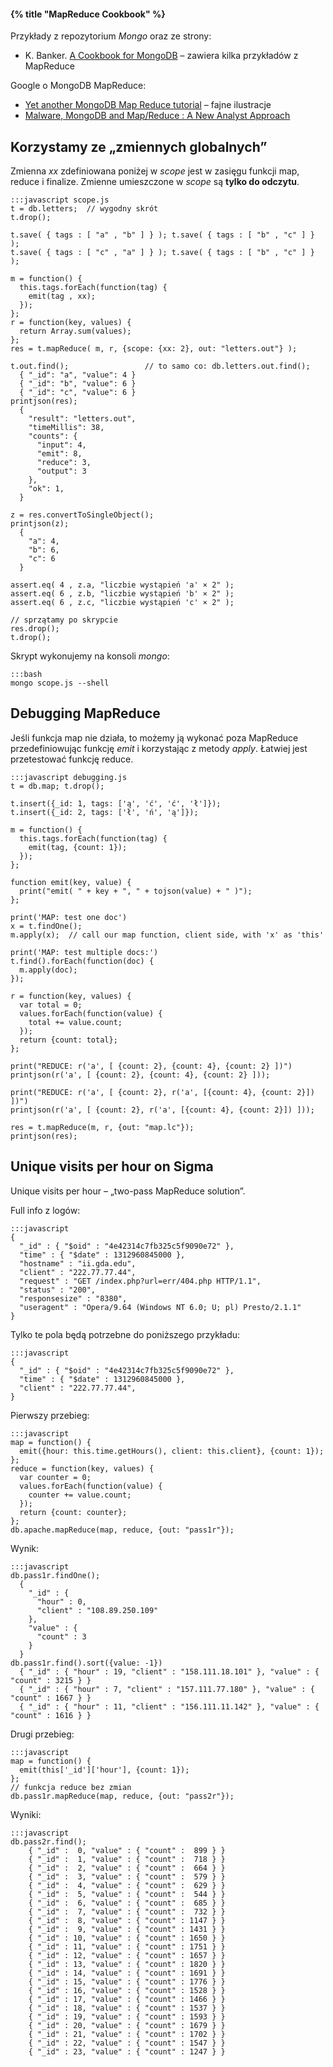 #### {% title "MapReduce Cookbook" %}

Przykłady z repozytorium *Mongo* oraz ze strony:

* K. Banker. [A Cookbook for MongoDB](http://cookbook.mongodb.org/index.html) –
  zawiera kilka przykładów z MapReduce

Google o MongoDB MapReduce:

* [Yet another MongoDB Map Reduce tutorial](http://www.mongovue.com/2010/11/03/yet-another-mongodb-map-reduce-tutorial/) –
  fajne ilustracje
* [Malware, MongoDB and Map/Reduce : A New Analyst Approach](http://blog.9bplus.com/malware-mongodb-and-mapreduce-a-new-analyst-a)


## Korzystamy ze „zmiennych globalnych”

Zmienna *xx* zdefiniowana poniżej w *scope* jest w zasięgu funkcji
map, reduce i finalize.
Zmienne umieszczone w *scope* są **tylko do odczytu**.

    :::javascript scope.js
    t = db.letters;  // wygodny skrót
    t.drop();

    t.save( { tags : [ "a" , "b" ] } ); t.save( { tags : [ "b" , "c" ] } );
    t.save( { tags : [ "c" , "a" ] } ); t.save( { tags : [ "b" , "c" ] } );

    m = function() {
      this.tags.forEach(function(tag) {
        emit(tag , xx);
      });
    };
    r = function(key, values) {
      return Array.sum(values);
    };
    res = t.mapReduce( m, r, {scope: {xx: 2}, out: "letters.out"} );

    t.out.find();                 // to samo co: db.letters.out.find();
      { "_id": "a", "value": 4 }
      { "_id": "b", "value": 6 }
      { "_id": "c", "value": 6 }
    printjson(res);
      {
        "result": "letters.out",
        "timeMillis": 38,
        "counts": {
          "input": 4,
          "emit": 8,
          "reduce": 3,
          "output": 3
        },
        "ok": 1,
      }

    z = res.convertToSingleObject();
    printjson(z);
      {
        "a": 4,
        "b": 6,
        "c": 6
      }

    assert.eq( 4 , z.a, "liczbie wystąpień 'a' × 2" );
    assert.eq( 6 , z.b, "liczbie wystąpień 'b' × 2" );
    assert.eq( 6 , z.c, "liczbie wystąpień 'c' × 2" );

    // sprzątamy po skrypcie
    res.drop();
    t.drop();

Skrypt wykonujemy na konsoli *mongo*:

    :::bash
    mongo scope.js --shell


## Debugging MapReduce

Jeśli funkcja map nie działa, to możemy ją wykonać poza MapReduce
przedefiniowując funkcję *emit* i korzystając z metody *apply*. Łatwiej
jest przetestować funkcję reduce.

    :::javascript debugging.js
    t = db.map; t.drop();

    t.insert({_id: 1, tags: ['ą', 'ć', 'ć', 'ł']});
    t.insert({_id: 2, tags: ['ł', 'ń', 'ą']});

    m = function() {
      this.tags.forEach(function(tag) {
        emit(tag, {count: 1});
      });
    };

    function emit(key, value) {
      print("emit( " + key + ", " + tojson(value) + " )");
    };

    print('MAP: test one doc')
    x = t.findOne();
    m.apply(x);  // call our map function, client side, with 'x' as 'this'

    print('MAP: test multiple docs:')
    t.find().forEach(function(doc) {
      m.apply(doc);
    });

    r = function(key, values) {
      var total = 0;
      values.forEach(function(value) {
        total += value.count;
      });
      return {count: total};
    };

    print("REDUCE: r('a', [ {count: 2}, {count: 4}, {count: 2} ])")
    printjson(r('a', [ {count: 2}, {count: 4}, {count: 2} ]));

    print("REDUCE: r('a', [ {count: 2}, r('a', [{count: 4}, {count: 2}]) ])")
    printjson(r('a', [ {count: 2}, r('a', [{count: 4}, {count: 2}]) ]));

    res = t.mapReduce(m, r, {out: "map.lc"});
    printjson(res);


## Unique visits per hour on Sigma

Unique visits per hour – „two-pass MapReduce solution”.

Full info z logów:

    :::javascript
    {
      "_id" : { "$oid" : "4e42314c7fb325c5f9090e72" },
      "time" : { "$date" : 1312960845000 },
      "hostname" : "ii.gda.edu",
      "client" : "222.77.77.44",
      "request" : "GET /index.php?url=err/404.php HTTP/1.1",
      "status" : "200",
      "responsesize" : "8380",
      "useragent" : "Opera/9.64 (Windows NT 6.0; U; pl) Presto/2.1.1"
    }

Tylko te pola będą potrzebne do poniższego przykładu:

    :::javascript
    {
      "_id" : { "$oid" : "4e42314c7fb325c5f9090e72" },
      "time" : { "$date" : 1312960845000 },
      "client" : "222.77.77.44",
    }

Pierwszy przebieg:

    :::javascript
    map = function() {
      emit({hour: this.time.getHours(), client: this.client}, {count: 1});
    };
    reduce = function(key, values) {
      var counter = 0;
      values.forEach(function(value) {
        counter += value.count;
      });
      return {count: counter};
    };
    db.apache.mapReduce(map, reduce, {out: "pass1r"});

Wynik:

    :::javascript
    db.pass1r.findOne();
      {
        "_id" : {
          "hour" : 0,
          "client" : "108.89.250.109"
        },
        "value" : {
          "count" : 3
        }
      }
    db.pass1r.find().sort({value: -1})
      { "_id" : { "hour" : 19, "client" : "158.111.18.101" }, "value" : { "count" : 3215 } }
      { "_id" : { "hour" : 7, "client" : "157.111.77.180" }, "value" : { "count" : 1667 } }
      { "_id" : { "hour" : 11, "client" : "156.111.11.142" }, "value" : { "count" : 1616 } }

Drugi przebieg:

    :::javascript
    map = function() {
      emit(this['_id']['hour'], {count: 1});
    };
    // funkcja reduce bez zmian
    db.pass1r.mapReduce(map, reduce, {out: "pass2r"});

Wyniki:

    :::javascript
    db.pass2r.find();
        { "_id" :  0, "value" : { "count" :  899 } }
        { "_id" :  1, "value" : { "count" :  718 } }
        { "_id" :  2, "value" : { "count" :  664 } }
        { "_id" :  3, "value" : { "count" :  579 } }
        { "_id" :  4, "value" : { "count" :  629 } }
        { "_id" :  5, "value" : { "count" :  544 } }
        { "_id" :  6, "value" : { "count" :  685 } }
        { "_id" :  7, "value" : { "count" :  732 } }
        { "_id" :  8, "value" : { "count" : 1147 } }
        { "_id" :  9, "value" : { "count" : 1431 } }
        { "_id" : 10, "value" : { "count" : 1650 } }
        { "_id" : 11, "value" : { "count" : 1751 } }
        { "_id" : 12, "value" : { "count" : 1657 } }
        { "_id" : 13, "value" : { "count" : 1820 } }
        { "_id" : 14, "value" : { "count" : 1691 } }
        { "_id" : 15, "value" : { "count" : 1776 } }
        { "_id" : 16, "value" : { "count" : 1528 } }
        { "_id" : 17, "value" : { "count" : 1466 } }
        { "_id" : 18, "value" : { "count" : 1537 } }
        { "_id" : 19, "value" : { "count" : 1593 } }
        { "_id" : 20, "value" : { "count" : 1679 } }
        { "_id" : 21, "value" : { "count" : 1702 } }
        { "_id" : 22, "value" : { "count" : 1547 } }
        { "_id" : 23, "value" : { "count" : 1247 } }
